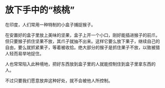# 放下手中的“核桃”

在印度，人们常用一种特制的小盒子捕捉猴子。

在安置好的盒子里放上美味的坚果，盒子上开一个小口，刚好能插进猴子的前爪，但只要猴子抓住坚果不放，其爪子就抽不出来。这样它要么放下果子，继续自己的自由，要么就抓紧果子，等着被收拾。绝大部分的猴子是抓住果子不放，以致被猎人轻而易举地捉住。

人也常常陷入此种境地，把好东西放到盒子里的人就能控制住到盒子里拿东西的人。

不过只要我们愿意放弃这种好处，就不会被他人所控制。
 